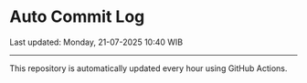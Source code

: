 # Auto Commit Log

Last updated: Monday, 21-07-2025 10:40 WIB

---

This repository is automatically updated every hour using GitHub Actions.

